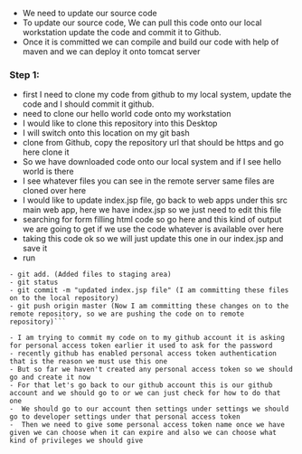 - We need to update our source code
- To update our source code, We can pull this code onto our local workstation update the code and commit it to Github.
- Once it is committed we can compile and build our code with help of maven and we can deploy it onto tomcat server

### Step 1: 
- first I need to clone my code from github to my local system, update the code and I should commit it github.
- need to clone our hello world code onto my workstation
- I would like to clone this repository into this Desktop
- I will switch onto this location on my git bash
- clone from Github, copy the repository url that should be https and go here clone it
- So we have downloaded code onto our local system and if I see hello world is there
- I see whatever files you can see in the remote server same files are cloned over here
- I would like to update index.jsp file, go back to web apps under this src main web app, here we have index.jsp so we just need to edit this file
- searching for form filling html code so go here and this kind of output we are going to get if we use the code whatever is available over here
- taking this code ok so we will just update this one in our index.jsp and save it
- run 
```git status
- git add. (Added files to staging area)
- git status 
- git commit -m "updated index.jsp file" (I am committing these files on to the local repository)
- git push origin master (Now I am committing these changes on to the remote repository, so we are pushing the code on to remote repository)```

- I am trying to commit my code on to my github account it is asking for personal access token earlier it used to ask for the password
- recently github has enabled personal access token authentication that is the reason we must use this one
- But so far we haven't created any personal access token so we should go and create it now
- For that let's go back to our github account this is our github account and we should go to or we can just check for how to do that one
-  We should go to our account then settings under settings we should go to developer settings under that personal access token
-  Then we need to give some personal access token name once we have given we can choose when it can expire and also we can choose what kind of privileges we should give




